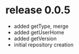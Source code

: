# release 0.0.5
 * added getType, merge
 * added getUserHome
 * added getVersion
 * initial repository creation
